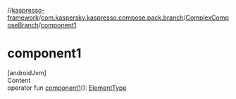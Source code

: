//[kaspresso-framework](../../index.md)/[com.kaspersky.kaspresso.compose.pack.branch](../index.md)/[ComplexComposeBranch](index.md)/[component1](component1.md)



# component1  
[androidJvm]  
Content  
operator fun [component1](component1.md)(): [ElementType](index.md)  




